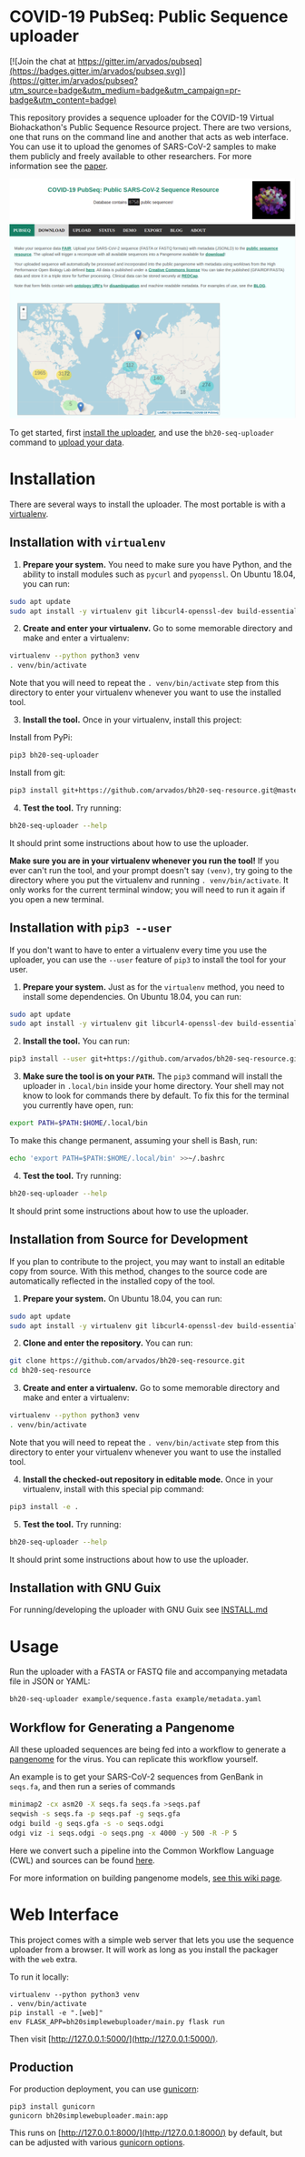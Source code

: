 # COVID-19 PubSeq: Public Sequence uploader

[![Join the chat at https://gitter.im/arvados/pubseq](https://badges.gitter.im/arvados/pubseq.svg)](https://gitter.im/arvados/pubseq?utm_source=badge&utm_medium=badge&utm_campaign=pr-badge&utm_content=badge)

This repository provides a sequence uploader for the COVID-19 Virtual
Biohackathon's Public Sequence Resource project. There are two
versions, one that runs on the command line and another that acts as
web interface. You can use it to upload the genomes of SARS-CoV-2
samples to make them publicly and freely available to other
researchers. For more information see the [paper](./paper/paper.md).

![alt text](./image/homepage.png "Website")

To get started, first [install the uploader](#installation), and use the `bh20-seq-uploader` command to [upload your data](#usage).

# Installation

There are several ways to install the uploader. The most portable is with a [virtualenv](#installation-with-virtualenv).

## Installation with `virtualenv`

1. **Prepare your system.** You need to make sure you have Python, and the ability to install modules such as `pycurl` and `pyopenssl`. On Ubuntu 18.04, you can run:

```sh
sudo apt update
sudo apt install -y virtualenv git libcurl4-openssl-dev build-essential python3-dev libssl-dev
```

2. **Create and enter your virtualenv.** Go to some memorable directory and make and enter a virtualenv:

```sh
virtualenv --python python3 venv
. venv/bin/activate
```

Note that you will need to repeat the `. venv/bin/activate` step from this directory to enter your virtualenv whenever you want to use the installed tool.

3. **Install the tool.** Once in your virtualenv, install this project:

Install from PyPi:

```sh
pip3 bh20-seq-uploader
```

Install from git:

```sh
pip3 install git+https://github.com/arvados/bh20-seq-resource.git@master
```

4. **Test the tool.** Try running:

```sh
bh20-seq-uploader --help
```

It should print some instructions about how to use the uploader.

**Make sure you are in your virtualenv whenever you run the tool!** If you ever can't run the tool, and your prompt doesn't say `(venv)`, try going to the directory where you put the virtualenv and running `. venv/bin/activate`. It only works for the current terminal window; you will need to run it again if you open a new terminal.

## Installation with `pip3 --user`

If you don't want to have to enter a virtualenv every time you use the uploader, you can use the `--user` feature of `pip3` to install the tool for your user.

1. **Prepare your system.** Just as for the `virtualenv` method, you need to install some dependencies. On Ubuntu 18.04, you can run:

```sh
sudo apt update
sudo apt install -y virtualenv git libcurl4-openssl-dev build-essential python3-dev libssl-dev
```

2. **Install the tool.** You can run:

```sh
pip3 install --user git+https://github.com/arvados/bh20-seq-resource.git@master
```

3. **Make sure the tool is on your `PATH`.** The `pip3` command will install the uploader in `.local/bin` inside your home directory. Your shell may not know to look for commands there by default. To fix this for the terminal you currently have open, run:

```sh
export PATH=$PATH:$HOME/.local/bin
```

To make this change permanent, assuming your shell is Bash, run:

```sh
echo 'export PATH=$PATH:$HOME/.local/bin' >>~/.bashrc
```

4. **Test the tool.** Try running:

```sh
bh20-seq-uploader --help
```

It should print some instructions about how to use the uploader.

## Installation from Source for Development

If you plan to contribute to the project, you may want to install an editable copy from source. With this method, changes to the source code are automatically reflected in the installed copy of the tool.

1. **Prepare your system.** On Ubuntu 18.04, you can run:

```sh
sudo apt update
sudo apt install -y virtualenv git libcurl4-openssl-dev build-essential python3-dev libssl-dev
```

2. **Clone and enter the repository.** You can run:

```sh
git clone https://github.com/arvados/bh20-seq-resource.git
cd bh20-seq-resource
```

3. **Create and enter a virtualenv.** Go to some memorable directory and make and enter a virtualenv:

```sh
virtualenv --python python3 venv
. venv/bin/activate
```

Note that you will need to repeat the `. venv/bin/activate` step from this directory to enter your virtualenv whenever you want to use the installed tool.

4. **Install the checked-out repository in editable mode.** Once in your virtualenv, install with this special pip command:

```sh
pip3 install -e .
```

5. **Test the tool.** Try running:

```sh
bh20-seq-uploader --help
```

It should print some instructions about how to use the uploader.

## Installation with GNU Guix

For running/developing the uploader with GNU Guix see [INSTALL.md](./doc/INSTALL.md)

# Usage

Run the uploader with a FASTA or FASTQ file and accompanying metadata file in JSON or YAML:

```sh
bh20-seq-uploader example/sequence.fasta example/metadata.yaml
```

## Workflow for Generating a Pangenome

All these uploaded sequences are being fed into a workflow to generate a [pangenome](https://academic.oup.com/bib/article/19/1/118/2566735) for the virus. You can replicate this workflow yourself.

An example is to get your SARS-CoV-2 sequences from GenBank in `seqs.fa`, and then run a series of commands

```sh
minimap2 -cx asm20 -X seqs.fa seqs.fa >seqs.paf
seqwish -s seqs.fa -p seqs.paf -g seqs.gfa
odgi build -g seqs.gfa -s -o seqs.odgi
odgi viz -i seqs.odgi -o seqs.png -x 4000 -y 500 -R -P 5
```

Here we convert such a pipeline into the Common Workflow Language (CWL) and
sources can be found [here](https://github.com/hpobio-lab/viral-analysis/tree/master/cwl/pangenome-generate).

For more information on building pangenome models, [see this wiki page](https://github.com/virtual-biohackathons/covid-19-bh20/wiki/Pangenome#pangenome-model-from-available-genomes).

# Web Interface

This project comes with a simple web server that lets you use the sequence uploader from a browser. It will work as long as you install the packager with the `web` extra.

To run it locally:

```
virtualenv --python python3 venv
. venv/bin/activate
pip install -e ".[web]"
env FLASK_APP=bh20simplewebuploader/main.py flask run
```

Then visit [http://127.0.0.1:5000/](http://127.0.0.1:5000/).

## Production

For production deployment, you can use [gunicorn](https://flask.palletsprojects.com/en/1.1.x/deploying/wsgi-standalone/#gunicorn):

```
pip3 install gunicorn
gunicorn bh20simplewebuploader.main:app
```

This runs on [http://127.0.0.1:8000/](http://127.0.0.1:8000/) by default, but can be adjusted with various [gunicorn options](http://docs.gunicorn.org/en/latest/run.html#commonly-used-arguments).
